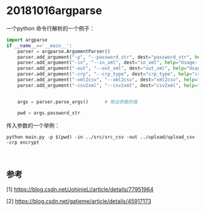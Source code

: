 # 20181016argparse

一个python 命令行解析的一个例子：

```python
import argparse
if __name__=='__main__':
    parser = argparse.ArgumentParser()
    parser.add_argument("-p", "--password_str", dest="password_str", help="Usage: -p password\n length is better longer than 16", type=str, default='123456')
    parser.add_argument("-in", "--in_xml", dest="in_xml", help="Usage: -in input_xml_file", type=str)
    parser.add_argument("-out", "--out_xml", dest="out_xml", help="Usage: -out output_xml_file", type=str)
    parser.add_argument("-crp", "--crp_type", dest="crp_type", help="crpyto type\nUsage: -crp encrypt/decrypt", type=str, default='')
    parser.add_argument("-xml2csv", "--xml2csv", dest="xml2csv", help="whether transform xml to csv \nUsage: -xml2csv True", type=bool, default=False)
    parser.add_argument("-csv2xml", "--csv2xml", dest="csv2xml", help="whether transform csv to xml \nUsage: -csv2xml True", type=bool, default=False)


    args = parser.parse_args()		# 取出参数的值

    pwd = args.password_str
```

传入参数的一个举例：

```shell
python main.py -p $(pwd) -in ../src/src_csv -out ../upload/upload_csv -crp encrypt
```

<br>

## 参考

[1] https://blog.csdn.net/JohinieLi/article/details/77951964

[2] https://blog.csdn.net/gatieme/article/details/45917173





